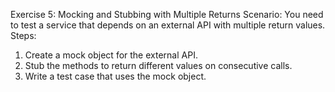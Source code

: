 Exercise 5: Mocking and Stubbing with Multiple Returns 
Scenario: 
You need to test a service that depends on an external API with multiple return values. 
Steps: 
1. Create a mock object for the external API. 
2. Stub the methods to return different values on consecutive calls. 
3. Write a test case that uses the mock object.
